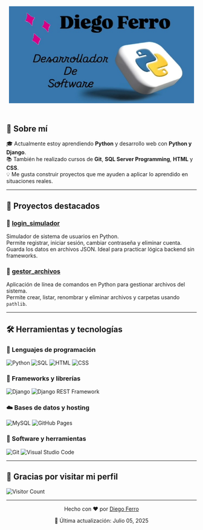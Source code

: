 <h2 align="center">
  <img align="center" height="256px" src="https://raw.githubusercontent.com/ferrodiego/ferrodiego/refs/heads/main/WhatsApp%20Image%202025-07-04%20at%2019.15.12.jpeg"> 
  <br><br>
</h2>

## 👋 Sobre mí

🎓 Actualmente estoy aprendiendo **Python** y desarrollo web con **Python y Django**.  
📚 También he realizado cursos de **Git**, **SQL Server Programming**, **HTML** y **CSS**.  
💡 Me gusta construir proyectos que me ayuden a aplicar lo aprendido en situaciones reales.

---

## 🚀 Proyectos destacados

### 🔐 [login_simulador](https://github.com/ferrodiego/login_python)  
Simulador de sistema de usuarios en Python.  
Permite registrar, iniciar sesión, cambiar contraseña y eliminar cuenta.  
Guarda los datos en archivos JSON. Ideal para practicar lógica backend sin frameworks.

### 📁 [gestor_archivos](https://github.com/ferrodiego/gestor_archivos)  
Aplicación de línea de comandos en Python para gestionar archivos del sistema.  
Permite crear, listar, renombrar y eliminar archivos y carpetas usando `pathlib`.

---

## 🛠️ Herramientas y tecnologías

### 🧠 Lenguajes de programación

<p>
  <img alt="Python" src="https://img.shields.io/badge/Python-14354C.svg?logo=python&logoColor=white">
  <img alt="SQL" src="https://custom-icon-badges.herokuapp.com/badge/SQL-025E8C.svg?logo=database&logoColor=white">
  <img alt="HTML" src="https://img.shields.io/badge/HTML-E34F26.svg?logo=html5&logoColor=white">
  <img alt="CSS" src="https://img.shields.io/badge/CSS-1572B6.svg?logo=css3&logoColor=white">
</p>

### 🧰 Frameworks y librerías

<p>
  <img alt="Django" src="https://img.shields.io/badge/Django-092E20.svg?logo=django&logoColor=white">
  <img alt="Django REST Framework" src="https://img.shields.io/badge/DRF-ff1709.svg?logo=django&logoColor=white">
</p>

### ☁️ Bases de datos y hosting

<p>
  <img alt="MySQL" src="https://img.shields.io/badge/MySQL-00f.svg?logo=mysql&logoColor=white">
  <img alt="GitHub Pages" src="https://img.shields.io/badge/GitHub%20Pages-327FC7.svg?logo=github&logoColor=white">
</p>

### 🧪 Software y herramientas

<p>
  <img alt="Git" src="https://img.shields.io/badge/Git-F05033.svg?logo=git&logoColor=white">
  <img alt="Visual Studio Code" src="https://img.shields.io/badge/Visual%20Studio%20Code-0078d7.svg?logo=visual-studio-code&logoColor=white">
</p>

---

## 🙏 Gracias por visitar mi perfil

![Visitor Count](https://profile-counter.glitch.me/jaiswal4sudep/count.svg)

<hr>

<p align="center">Hecho con ❤️ por <a href="https://github.com/ferrodiego">Diego Ferro</a></p>
<p align="center">📅 Última actualización: Julio 05, 2025</p>


  
  
